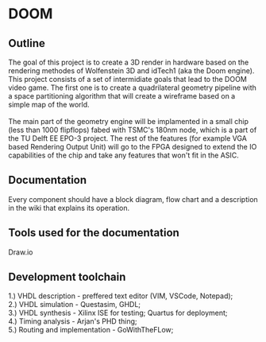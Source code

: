 # DOOM

## Outline

The goal of this project is to create a 3D render in hardware based on the rendering methodes of Wolfenstein 3D and idTech1 (aka the Doom engine). <br>
This project consists of a set of intermidiate goals that lead to the DOOM video game. The first one is to create a quadrilateral geometry pipeline with a space partitioning algorithm that will create a wireframe based on a simple map of the world.<br>
<br>
The main part of the geometry engine will be implamented in a small chip (less than 1000 flipflops) fabed with TSMC's 180nm node, which is a part of the TU Delft EE EPO-3 project. The rest of the features (for example VGA based Rendering Output Unit) will go to the FPGA designed to extend the IO capabilities of the chip and take any features that won't fit in the ASIC. <br>

## Documentation
Every component should have a block diagram, flow chart and a description in the wiki that explains its operation.<br>

## Tools used for the documentation
Draw.io<br>


## Development toolchain
1.) VHDL description - preffered text editor (VIM, VSCode, Notepad);<br>
2.) VHDL simulation  - Questasim, GHDL;<br>
3.) VHDL synthesis   - Xilinx ISE for testing; Quartus for deployment;<br>
4.) Timing analysis  - Arjan's PHD thing;<br>
5.) Routing and implementation - GoWithTheFLow;<br>
